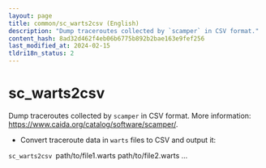 ```yaml
---
layout: page
title: common/sc_warts2csv (English)
description: "Dump traceroutes collected by `scamper` in CSV format."
content_hash: 8ad32d462f4eb06b6775b892b2bae163e9fef256
last_modified_at: 2024-02-15
tldri18n_status: 2
---
```

# sc_warts2csv

Dump traceroutes collected by `scamper` in CSV format.
More information: <https://www.caida.org/catalog/software/scamper/>.

- Convert traceroute data in `warts` files to CSV and output it:

`sc_warts2csv `<span class="tldr-var badge badge-pill bg-dark-lm bg-white-dm text-white-lm text-dark-dm font-weight-bold">path/to/file1.warts path/to/file2.warts ...</span>
